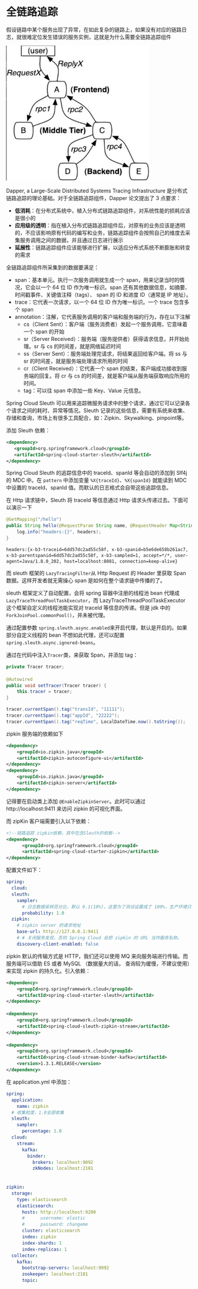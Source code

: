 # 全链路追踪

假设链路中某个服务出现了异常，在如此复杂的链路上，如果没有对应的链路日志，就很难定位发生错误的服务实例，这就是为什么需要全链路追踪组件

![image-20240610010622227](./assets/image-20240610010622227.png)

Dapper, a Large-Scale Distributed Systems Tracing Infrastructure 是分布式链路追踪的理论基础。对于全链路追踪组件，Dapper 论文提出了 3 点要求：

- **低消耗**：在分布式系统中，植入分布式链路追踪组件，对系统性能的损耗应该是很小的
- **应用级的透明**：指在植入分布式链路追踪组件后，对原有的业务应该是透明的，不应该影响原有代码的编写和业务，链路追踪组件会按照自己的维度去采集服务调用之间的数据，并且通过日志进行展示
- **延展性**：链路追踪组件应该能够进行扩展，以适应分布式系统不断膨胀和转变的需求

全链路追踪组件所采集到的数据要满足：

- span：基本单元。执行一次服务调用就生成一个 span，用来记录当时的情况，它会以一个 64 位 ID 作为唯一标识。span 还有其他数据信息，如摘要、时间戳事件、关键值注释（tags）、 span 的 ID 和进度 ID（通常是 IP 地址）。
- trace：它代表一次请求，以一个 64 位 ID 作为唯一标识。一个 trace 包含多个 span
- annotation：注解，它代表服务调用的客户端和服务端的行为，存在以下注解
  - cs（Client Sent）：客户端（服务消费者）发起一个服务调用，它意味着一个 span 的开始
  - sr（Server Received）：服务端（服务提供者）获得请求信息，并开始处理。sr 与 cs 的时间差，就是网络延迟时间
  - ss（Server Sent）：服务端处理完请求，将结果返回给客户端。将 ss 与 sr 的时间差，就是服务端处理请求所用的时间
  - cr（Client Received）：它代表一个 span 的结束，客户端成功接收到服务端的回复。将 cr 与 cs 的时间差，就是客户端从服务端获取响应所用的时间。
  - tag：可以往 span 中添加一些 Key、Value 元信息。



Spring Cloud Sleuth 可以用来追踪微服务请求中的整个请求，通过它可以记录各个请求之间的耗时、异常等情况。Sleuth 记录的这些信息，需要有系统来收集、存储和查询，市场上有很多工具配合，如：Zipkin、Skywalking、pinpoint等。

添加 Sleuth 依赖：

~~~xml
<dependency>
   <groupId>org.springframework.cloud</groupId>
   <artifactId>spring-cloud-starter-sleuth</artifactId>
</dependency>
~~~

Spring Cloud Sleuth 的追踪信息中的 traceId、spanId 等会自动的添加到 Slf4j 的 MDC 中。在 `pattern` 中添加变量 `%X{traceId}`、`%X{spanId}` 就能读到 MDC 中设置的 traceId、spanId 值。而默认的日志格式会自带这些追踪信息。



在 Http 请求链中，Sleuth 将 traceId 等信息通过 Http 请求头传递过去。下面可以演示一下

~~~java
@GetMapping("/hello")
public String hello(@RequestParam String name, @RequestHeader Map<String, String> headers) {
    log.info("headers:{}", headers);
}
~~~

~~~
headers:{x-b3-traceid=6dd57dc2ad55c58f, x-b3-spanid=b5e6de658b261ac7, x-b3-parentspanid=6dd57dc2ad55c58f, x-b3-sampled=1, accept=*/*, user-agent=Java/1.8.0_202, host=localhost:8081, connection=keep-alive}
~~~

而 sleuth 框架的 `LazyTracingFilter`从 Http Request 的 Header 里获取 Span 数据。这样开发者就无需操心 span 是如何在整个请求链中传播的了。



sleuth 框架定义了自动配置，会将 spring 容器中注册的线程池 bean 代理成 `LazyTraceThreadPoolTaskExecutor`，而 LazyTraceThreadPoolTaskExecutor 这个框架自定义的线程池能实现对 traceId 等信息的传递。但是 jdk 中的 `ForkJoinPool.commonPool()`，并未被代理。

通过配置参数 `spring.sleuth.async.enabled`来开启代理，默认是开启的。如果部分自定义线程的 bean 不想如此代理，还可以配置 `spring.sleuth.async.ignored-beans`。





通过在代码中注入`Tracer`类，来获取 Span，并添加 tag：

~~~java
private Tracer tracer;

@Autowired
public void setTracer(Tracer tracer) {
    this.tracer = tracer;
}
~~~

~~~java
tracer.currentSpan().tag("transId", "11111");
tracer.currentSpan().tag("appId", "22222");
tracer.currentSpan().tag("reqTime", LocalDateTime.now().toString());
~~~





zipkin 服务端的依赖如下

~~~xml
<dependency>
    <groupId>io.zipkin.java</groupId>
    <artifactId>zipkin-autoconfigure-ui</artifactId>
</dependency>
<dependency>
    <groupId>io.zipkin.java</groupId>
    <artifactId>zipkin-server</artifactId>
</dependency>
~~~

记得要在启动类上添加 `@EnableZipkinServer`。此时可以通过 http://localhost:9411 来访问 zipkin 的可视化界面。

而 zipKin 客户端需要引入以下依赖：

~~~xml
<!--链路追踪 zipkin依赖，其中包含Sleuth的依赖-->
<dependency>
      <groupId>org.springframework.cloud</groupId>
      <artifactId>spring-cloud-starter-zipkin</artifactId>
</dependency>
~~~

配置文件如下：

~~~yaml
spring:
  cloud:
  sleuth:
    sampler:
      # 日志数据采样百分比，默认 0.1(10%)，这里为了测试设置成了 100%，生产环境只需要0.1即可
      probability: 1.0
  zipkin:
    # zipkin server 的请求地址
    base-url: http://127.0.0.1:9411
    # # 关闭服务发现，否则 Spring Cloud 会把 zipkin 的 URL 当作服务名称。
    discovery-client-enabled: false
~~~



zipkin 默认的传输方式是 HTTP，我们还可以使用 MQ 来向服务端进行传输。而服务端可以借助 ES 或者 MySQL （数据量大的话， 查询较为缓慢，不建议使用）来实现 zipkin 的持久化。引入依赖：

~~~xml
<dependency>
    <groupId>org.springframework.cloud</groupId>
    <artifactId>spring-cloud-starter-sleuth</artifactId>
</dependency>

<dependency>
    <groupId>org.springframework.cloud</groupId>
    <artifactId>spring-cloud-sleuth-zipkin-stream</artifactId>
</dependency>

<dependency>
    <groupId>org.springframework.cloud</groupId>
    <artifactId>spring-cloud-stream-binder-kafka</artifactId>
    <version>1.3.1.RELEASE</version>
</dependency>
~~~

在 application.yml 中添加：

~~~yaml
spring:
  application:
    name: zipkin
  # 收集粒度，1.0全部收集
  sleuth:
    sampler:
      percentage: 1.0
  cloud:
    stream:
      kafka:
        binder:
          brokers: localhost:9092
          zkNodes: localhost:2181

              
zipkin:
  storage:
    type: elasticsearch
    elasticsearch:
      hosts: http://localhost:9200
      #      username: elastic
      #      password: changeme
      cluster: elasticsearch
      index: zipkin
      index-shards: 1
      index-replicas: 1
  collector:
    kafka:
      bootstrap-servers: localhost:9092
      zookeeper: localhost:2181
      topic:
~~~





